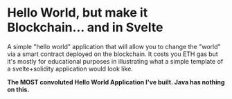 # Hello World, but make it Blockchain... and in Svelte

A simple "hello world" application that will allow you to change the "world" via a smart contract deployed on the blockchain.
It costs you ETH gas but it's mostly for educational purposes in illustrating what a simple template of a svelte+solidity application would look like.

**The MOST convoluted Hello World Application I've built. Java has nothing on this.**
